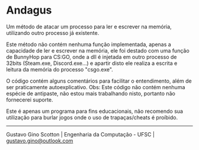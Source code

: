 # Andagus
Um método de atacar um processo para ler e escrever na memória, utilizando outro processo já existente.

Este método não contém nenhuma função implementada, apenas a capacidade de ler e escrever na memória, ele foi destado com uma função de  BunnyHop para CS:GO, onde a dll é injetada em outro processo de 32bits (Steam.exe, Discord.exe...) e apartir disto ele realiza a escrita e leitura da memória do processo "csgo.exe". 

O código contém alguns comentários para facilitar o entendimento, além de ser praticamente autoexplicativo.
Obs: Este código não contém nenhuma espécie de antipaste, não estou mais trabalhando nisto, portanto não fornecerei suporte.

Este é apenas um programa para fins educacionais, não recomendo sua utilização para burlar jogos onde o uso de trapaças/cheats é proíbido.

-------------------------

Gustavo Gino Scotton    |   Engenharia da Computação - UFSC   |   gustavo.gino@outlook.com
